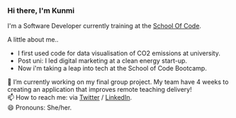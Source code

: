 ### Hi there, I'm Kunmi

I'm a Software Developer currently training at the [School Of Code](https://www.schoolofcode.co.uk/ "School Of Code Homepage").

A little about me..
* I first used code for data visualisation of CO2 emissions at university.
* Post uni: I led digital marketing at a clean energy start-up. 
* Now i'm taking a leap into tech at the School of Code Bootcamp. 

🔭 I’m currently working on my final group project. My team have 4 weeks to creating an application that improves remote teaching delivery!<br/>
📫 How to reach me: via [Twitter](https://twitter.com/kunmicodes) / [LinkedIn](https://www.linkedin.com/in/kunmi-williams/).<br/>
😄 Pronouns: She/her. 

<!--
**kumsw/kumsw** is a ✨ _special_ ✨ repository because its `README.md` (this file) appears on your GitHub profile.
- 👯 I’m looking to collaborate on ...
- 🤔 I’m looking for help with ...
- 🌱 I’m currently learning ...
- 💬 Ask me about ...
- ⚡ Fun fact: ...



-->
